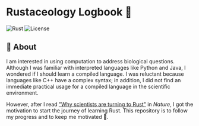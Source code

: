 # Rustaceology Logbook &#129408;

![Rust](https://img.shields.io/badge/-Rust-B7410E?logo=rust&logoColor=28282B&labelColor=EBECF0) 
![License](https://img.shields.io/github/license/hdescobarh/rustaceology-logbook)

## &#128209; About

I am interested in using computation to address biological questions. Although I was familiar with interpreted languages like Python and Java, I wondered if I should learn a compiled language. I was reluctant because languages like C++ have a complex syntax; in addition, I did not find an immediate practical usage for a compiled language in the scientific environment. 

However, after I read ["Why scientists are turning to Rust"](https://doi.org/10.1038/d41586-020-03382-2) in *Nature*, I got the motivation to start the journey of learning Rust. This repository is to follow my progress and to keep me motivated &#128170;. 